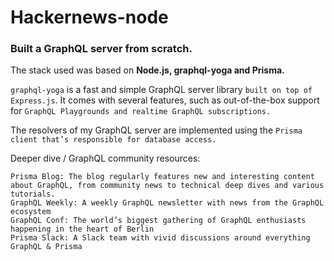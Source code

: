 # Hackernews-node

### Built a GraphQL server from scratch.

The stack used was based on **Node.js, graphql-yoga and Prisma.**

`graphql-yoga` is a fast and simple GraphQL server library `built on top of Express.js`. It comes with several features, such as out-of-the-box support for `GraphQL Playgrounds and realtime GraphQL subscriptions.`

The resolvers of my GraphQL server are implemented using the `Prisma client that’s responsible for database access.`

Deeper dive /  GraphQL community resources:

    Prisma Blog: The blog regularly features new and interesting content about GraphQL, from community news to technical deep dives and various tutorials.
    GraphQL Weekly: A weekly GraphQL newsletter with news from the GraphQL ecosystem
    GraphQL Conf: The world’s biggest gathering of GraphQL enthusiasts happening in the heart of Berlin
    Prisma Slack: A Slack team with vivid discussions around everything GraphQL & Prisma
